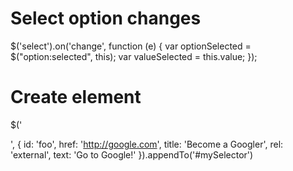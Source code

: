 # Select option changes
$('select').on('change', function (e) {
    var optionSelected = $("option:selected", this);
    var valueSelected = this.value;
});

# Create element
$('<div/>', {
    id: 'foo',
    href: 'http://google.com',
    title: 'Become a Googler',
    rel: 'external',
    text: 'Go to Google!'
}).appendTo('#mySelector')